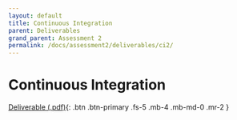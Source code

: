 ```yaml
---
layout: default
title: Continuous Integration
parent: Deliverables
grand_parent: Assessment 2
permalink: /docs/assessment2/deliverables/ci2/
---
```


# Continuous Integration

[Deliverable (.pdf)](https://github.com/Dragon-Boat-Z/Assessment2/blob/website/docs/assets/assessment2/deliverables/CI2.pdf){: .btn .btn-primary .fs-5 .mb-4 .mb-md-0 .mr-2 }


